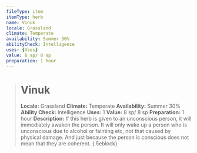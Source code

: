 ```yaml
---
fileType: item
itemType: herb
name: Vinuk
locale: Grassland
climate: Temperate
availability: Summer 30%
abilityCheck: Intelligence
uses: {Uses}
value: 8 sp/ 8 sp
preparation: 1 hour
---
```

>#  Vinuk
>
> **Locale:** Grassland
> **Climate:** Temperate
> **Availability:** Summer 30%
> **Ability Check:** Intelligence
> **Uses:** 1
> **Value:** 8 sp/ 8 sp
> **Preparation:** 1 hour
> **Description:** If this herb is given to an unconscious person, it will immediately awaken the person. It will only wake up a person who is unconscious due to alcohol or fainting etc, not that caused by physical damage. And just because the person is conscious does not mean that they are coherent.
{.5eblock}

